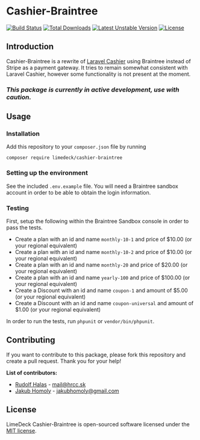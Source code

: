 # Cashier-Braintree

[![Build Status](https://travis-ci.org/LimeDeck/cashier-braintree.svg)](https://travis-ci.org/LimeDeck/cashier-braintree)
[![Total Downloads](https://poser.pugx.org/limedeck/cashier-braintree/downloads)](https://packagist.org/packages/limedeck/cashier-braintree)
[![Latest Unstable Version](https://poser.pugx.org/limedeck/cashier-braintree/v/unstable)](https://packagist.org/packages/limedeck/cashier-braintree)
[![License](https://poser.pugx.org/limedeck/cashier-braintree/license)](https://packagist.org/packages/limedeck/cashier-braintree)

## Introduction

Cashier-Braintree is a rewrite of [Laravel Cashier](https://github.com/laravel/cashier) using Braintree instead of Stripe as a payment gateway. It tries to remain somewhat consistent with Laravel Cashier, however some functionality is not present at the moment.

### *This package is currently in active development, use with caution.*

## Usage

### Installation
Add this repository to your `composer.json` file by running

`composer require limedeck/cashier-braintree`

### Setting up the environment
See the included `.env.example` file. You will need a Braintree sandbox account in order to be able to obtain the login information.

### Testing
First, setup the following within the Braintree Sandbox console in order to pass the tests.

* Create a plan with an id and name `monthly-10-1` and price of $10.00 (or your regional equivalent)
* Create a plan with an id and name `monthly-10-2` and price of $10.00 (or your regional equivalent)
* Create a plan with an id and name `monthly-20` and price of $20.00 (or your regional equivalent)
* Create a plan with an id and name `yearly-100` and price of $100.00 (or your regional equivalent)
* Create a Discount with an id and name `coupon-1` and amount of $5.00 (or your regional equivalent)
* Create a Discount with an id and name `coupon-universal` and amount of $1.00 (or your regional equivalent)

In order to run the tests, run `phpunit` or `vendor/bin/phpunit`.

## Contributing
If you want to contribute to this package, please fork this repository and create a pull request. Thank you for your help!

**List of contributors:**

* [Rudolf Halas](https://github.com/HRcc) - mail@hrcc.sk
* [Jakub Homoly](https://github.com/insanesvk) - jakubhomoly@gmail.com

## License

LimeDeck Cashier-Braintree is open-sourced software licensed under the [MIT license](http://opensource.org/licenses/MIT).
